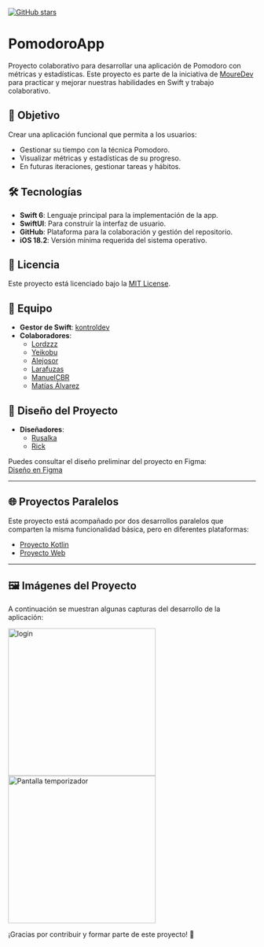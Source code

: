 [![GitHub stars](https://img.shields.io/github/stars/kontroldev/Proyecto_1_Pomodoro?style=social)](https://github.com/kontroldev/Proyecto_1_Pomodoro/stargazers)

# PomodoroApp

Proyecto colaborativo para desarrollar una aplicación de Pomodoro con métricas y estadísticas. Este proyecto es parte de la iniciativa de [MoureDev](https://github.com/mouredev) para practicar y mejorar nuestras habilidades en Swift y trabajo colaborativo.

## 🚀 Objetivo
Crear una aplicación funcional que permita a los usuarios:
- Gestionar su tiempo con la técnica Pomodoro.
- Visualizar métricas y estadísticas de su progreso.
- En futuras iteraciones, gestionar tareas y hábitos.

## 🛠️ Tecnologías
- **Swift 6**: Lenguaje principal para la implementación de la app.
- **SwiftUI**: Para construir la interfaz de usuario.
- **GitHub**: Plataforma para la colaboración y gestión del repositorio.
- **iOS 18.2**: Versión mínima requerida del sistema operativo.

## 📜 Licencia
Este proyecto está licenciado bajo la [MIT License](LICENSE).

## 👥 Equipo
- **Gestor de Swift**: [kontroldev](https://github.com/kontroldev)    
- **Colaboradores**:  
  - [Lordzzz](https://github.com/lordzzz777)  
  - [Yeikobu](https://github.com/yeikobu)  
  - [Alejosor](https://github.com/Alejosor)  
  - [Larafuzas](https://github.com/JuitoMG)  
  - [ManuelCBR](https://github.com/ManuelCBR)  
  - [Matías Álvarez](https://github.com/MGAlvarez1989)

## 🎨 Diseño del Proyecto
- **Diseñadores**:
  - [Rusalka](https://github.com/rcellas)  
  - [Rick](https://github.com/Rickmij)  

Puedes consultar el diseño preliminar del proyecto en Figma:  
[Diseño en Figma](https://www.figma.com/design/GdZmsgDPXeJGc9zLgesPaD/App-Habitos?node-id=15-43&p=f&t=Q08Jbj7W5ixDp4Qq-0)

---

## 🌐 Proyectos Paralelos
Este proyecto está acompañado por dos desarrollos paralelos que comparten la misma funcionalidad básica, pero en diferentes plataformas:

- [Proyecto Kotlin](https://github.com/juanppdev/Proyecto_1_Pomodoro)  
- [Proyecto Web](https://github.com/ProyectosWebComunidadMoureDev/PomodoroWeb/tree/main)  

---
## 🖼️ Imágenes del Proyecto

A continuación se muestran algunas capturas del desarrollo de la aplicación:
 
<img width="300"  alt="login" src="https://github.com/user-attachments/assets/1f8339aa-f988-4a5c-ae96-7673245b6cc5" />   
<img width="300"  alt="Pantalla temporizador" src="https://github.com/user-attachments/assets/0726818c-a1a1-41be-a071-87c559c225a5" />

¡Gracias por contribuir y formar parte de este proyecto! 💪
